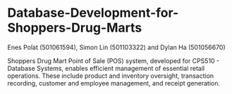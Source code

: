 # Database-Development-for-Shoppers-Drug-Marts
Enes Polat (501061594), Simon Lin (501103322) and Dylan Ha (501056670)

Shoppers Drug Mart Point of Sale (POS) system, developed for CPS510 - Database Systems, enables efficient management of essential retail operations. These include product and inventory oversight, transaction recording, customer and employee management, and receipt generation.
